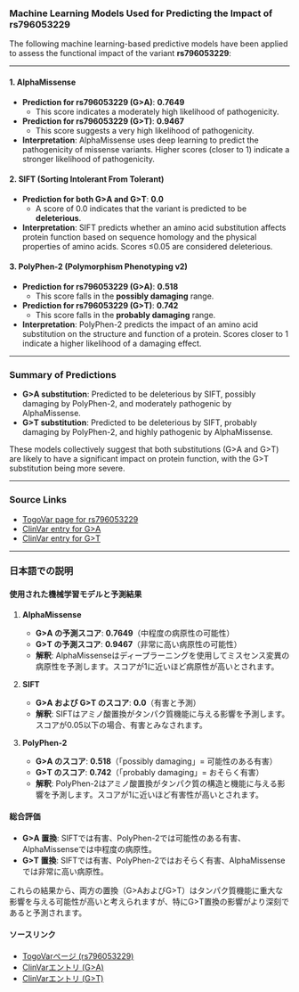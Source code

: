 ### Machine Learning Models Used for Predicting the Impact of rs796053229

The following machine learning-based predictive models have been applied to assess the functional impact of the variant **rs796053229**:

---

#### 1. **AlphaMissense**
   - **Prediction for rs796053229 (G>A)**: **0.7649**
     - This score indicates a moderately high likelihood of pathogenicity.
   - **Prediction for rs796053229 (G>T)**: **0.9467**
     - This score suggests a very high likelihood of pathogenicity.
   - **Interpretation**: AlphaMissense uses deep learning to predict the pathogenicity of missense variants. Higher scores (closer to 1) indicate a stronger likelihood of pathogenicity.

#### 2. **SIFT (Sorting Intolerant From Tolerant)**
   - **Prediction for both G>A and G>T**: **0.0**
     - A score of 0.0 indicates that the variant is predicted to be **deleterious**.
   - **Interpretation**: SIFT predicts whether an amino acid substitution affects protein function based on sequence homology and the physical properties of amino acids. Scores ≤0.05 are considered deleterious.

#### 3. **PolyPhen-2 (Polymorphism Phenotyping v2)**
   - **Prediction for rs796053229 (G>A)**: **0.518**
     - This score falls in the **possibly damaging** range.
   - **Prediction for rs796053229 (G>T)**: **0.742**
     - This score falls in the **probably damaging** range.
   - **Interpretation**: PolyPhen-2 predicts the impact of an amino acid substitution on the structure and function of a protein. Scores closer to 1 indicate a higher likelihood of a damaging effect.

---

### Summary of Predictions
- **G>A substitution**: Predicted to be deleterious by SIFT, possibly damaging by PolyPhen-2, and moderately pathogenic by AlphaMissense.
- **G>T substitution**: Predicted to be deleterious by SIFT, probably damaging by PolyPhen-2, and highly pathogenic by AlphaMissense.

These models collectively suggest that both substitutions (G>A and G>T) are likely to have a significant impact on protein function, with the G>T substitution being more severe.

---

### Source Links
- [TogoVar page for rs796053229](https://togovar.org)
- [ClinVar entry for G>A](https://www.ncbi.nlm.nih.gov/clinvar/variation/253297)
- [ClinVar entry for G>T](https://www.ncbi.nlm.nih.gov/clinvar/variation/207132)

---

### 日本語での説明

#### 使用された機械学習モデルと予測結果
1. **AlphaMissense**
   - **G>A の予測スコア**: **0.7649**（中程度の病原性の可能性）
   - **G>T の予測スコア**: **0.9467**（非常に高い病原性の可能性）
   - **解釈**: AlphaMissenseはディープラーニングを使用してミスセンス変異の病原性を予測します。スコアが1に近いほど病原性が高いとされます。

2. **SIFT**
   - **G>A および G>T のスコア**: **0.0**（有害と予測）
   - **解釈**: SIFTはアミノ酸置換がタンパク質機能に与える影響を予測します。スコアが0.05以下の場合、有害とみなされます。

3. **PolyPhen-2**
   - **G>A のスコア**: **0.518**（「possibly damaging」= 可能性のある有害）
   - **G>T のスコア**: **0.742**（「probably damaging」= おそらく有害）
   - **解釈**: PolyPhen-2はアミノ酸置換がタンパク質の構造と機能に与える影響を予測します。スコアが1に近いほど有害性が高いとされます。

#### 総合評価
- **G>A 置換**: SIFTでは有害、PolyPhen-2では可能性のある有害、AlphaMissenseでは中程度の病原性。
- **G>T 置換**: SIFTでは有害、PolyPhen-2ではおそらく有害、AlphaMissenseでは非常に高い病原性。

これらの結果から、両方の置換（G>AおよびG>T）はタンパク質機能に重大な影響を与える可能性が高いと考えられますが、特にG>T置換の影響がより深刻であると予測されます。

#### ソースリンク
- [TogoVarページ (rs796053229)](https://togovar.org)
- [ClinVarエントリ (G>A)](https://www.ncbi.nlm.nih.gov/clinvar/variation/253297)
- [ClinVarエントリ (G>T)](https://www.ncbi.nlm.nih.gov/clinvar/variation/207132)